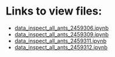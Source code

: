 # Links to view files:

* [data_inspect_all_ants_2459306.ipynb](https://nbviewer.jupyter.org/github/HERA-Team/2021_Interseason_Notebooks/blob/main/data_inspect_all_ants/data_inspect_all_ants_2459306.ipynb)
* [data_inspect_all_ants_2459309.ipynb](https://nbviewer.jupyter.org/github/HERA-Team/2021_Interseason_Notebooks/blob/main/data_inspect_all_ants/data_inspect_all_ants_2459309.ipynb)
* [data_inspect_all_ants_2459311.ipynb](https://nbviewer.jupyter.org/github/HERA-Team/2021_Interseason_Notebooks/blob/main/data_inspect_all_ants/data_inspect_all_ants_2459311.ipynb)
* [data_inspect_all_ants_2459312.ipynb](https://nbviewer.jupyter.org/github/HERA-Team/2021_Interseason_Notebooks/blob/main/data_inspect_all_ants/data_inspect_all_ants_2459312.ipynb)